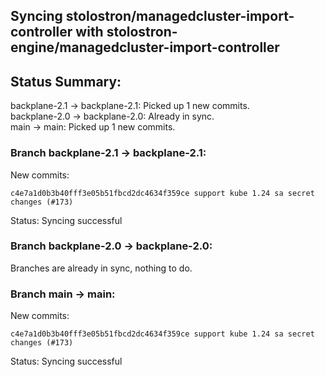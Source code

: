 ## Syncing stolostron/managedcluster-import-controller with stolostron-engine/managedcluster-import-controller

## Status Summary:

backplane-2.1 -> backplane-2.1: Picked up 1 new commits.  
backplane-2.0 -> backplane-2.0: Already in sync.  
main -> main: Picked up 1 new commits.  

### Branch backplane-2.1 -> backplane-2.1:

New commits:

```
c4e7a1d0b3b40fff3e05b51fbcd2dc4634f359ce support kube 1.24 sa secret changes (#173)
```

Status: Syncing successful

### Branch backplane-2.0 -> backplane-2.0:

Branches are already in sync, nothing to do.

### Branch main -> main:

New commits:

```
c4e7a1d0b3b40fff3e05b51fbcd2dc4634f359ce support kube 1.24 sa secret changes (#173)
```

Status: Syncing successful
